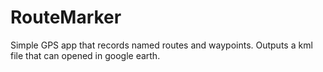 # RouteMarker
Simple GPS app that records named routes and waypoints. Outputs a kml file that can opened in google earth.
